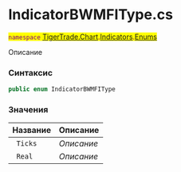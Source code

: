 
# IndicatorBWMFIType.cs
<mark style="color:purple;">`namespace` [TigerTrade.Chart](../../../../../TigerTrade.Chart.md).[Indicators](../../../../../TigerTrade.Chart/Indicators.md).[Enums](../../../../../TigerTrade.Chart/Indicators/Enums.md)



Описание

### Синтаксис
```csharp
public enum IndicatorBWMFIType
```


### Значения
| Название | Описание |
| --- | --- |
| ` Ticks` | *Описание* |
| ` Real` | *Описание* |



